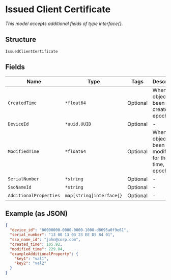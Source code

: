 
# Issued Client Certificate

*This model accepts additional fields of type interface{}.*

## Structure

`IssuedClientCertificate`

## Fields

| Name | Type | Tags | Description |
|  --- | --- | --- | --- |
| `CreatedTime` | `*float64` | Optional | When the object has been created, in epoch |
| `DeviceId` | `*uuid.UUID` | Optional | - |
| `ModifiedTime` | `*float64` | Optional | When the object has been modified for the last time, in epoch |
| `SerialNumber` | `*string` | Optional | - |
| `SsoNameId` | `*string` | Optional | - |
| `AdditionalProperties` | `map[string]interface{}` | Optional | - |

## Example (as JSON)

```json
{
  "device_id": "00000000-0000-0000-1000-d8695a0f9e61",
  "serial_number": "13 00 13 03 23 EE D5 84 01",
  "sso_name_id": "john@corp.com",
  "created_time": 105.92,
  "modified_time": 229.04,
  "exampleAdditionalProperty": {
    "key1": "val1",
    "key2": "val2"
  }
}
```


